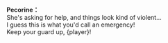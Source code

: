 # 

  
**Pecorine：**  
She's asking for help, and things look kind of violent...  
I guess this is what you'd call an emergency!  
Keep your guard up, {player}!  
